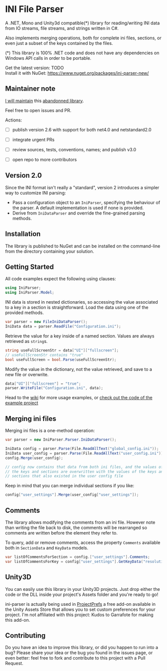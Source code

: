 
INI File Parser
========================

A .NET, Mono and Unity3d compatible(*) library for reading/writing INI data from IO streams, file streams, and strings written in C#.

Also implements merging operations, both for complete ini files, sections, or even just a subset of the keys contained by the files.

(*) This library is 100% .NET code and does not have any dependencies on Windows API calls in order to be portable.

Get the latest version: TODO  
Install it with NuGet: https://www.nuget.org/packages/ini-parser-new/

## Maintainer note

[I will maintain](https://github.com/sandrock/ini-parser-dotnet) this [abandonned library](https://github.com/rickyah/ini-parser).

Feel free to open issues and PR. 

Actions:

- [ ] publish version 2.6 with support for both net4.0 and netstandard2.0
- [ ] integrate urgent PRs
- [ ] review sources, tests, conventions, names; and publish v3.0
- [ ] open repo to more contributors


## Version 2.0

Since the INI format isn't really a "standard", version 2 introduces a simpler way to customize INI parsing:

- Pass a configuration object to an `IniParser`, specifying the behaviour of the parser. A default implementation is used if none is provided. 
- Derive from `IniDataParser` and override the fine-grained parsing methods.


## Installation

The library is published to NuGet and can be installed on the command-line from the directory containing your solution.


## Getting Started

All code examples expect the following using clauses:

```csharp
using IniParser;
using IniParser.Model;
```

INI data is stored in nested dictionaries, so accessing the value associated to a key in a section is straightforward. Load the data using one of the provided methods.

```csharp
var parser = new FileIniDataParser();
IniData data = parser.ReadFile("Configuration.ini");
```

Retrieve the value for a key inside of a named section. Values are always retrieved as `string`s.

```csharp
string useFullScreenStr = data["UI"]["fullscreen"];
// useFullScreenStr contains "true"
bool useFullScreen = bool.Parse(useFullScreenStr);
```

Modify the value in the dictionary, not the value retrieved, and save to a new file or overwrite.

```csharp
data["UI"]["fullscreen"] = "true";
parser.WriteFile("Configuration.ini", data);
```

Head to the [wiki](https://github.com/rickyah/ini-parser/wiki) for more usage examples, or [check out the code of the example project](https://github.com/rickyah/ini-parser/blob/development/src/IniFileParser.Example/Program.cs)


## Merging ini files

Merging ini files is a one-method operation:

```csharp
var parser = new IniParser.Parser.IniDataParser();

IniData config = parser.Parse(File.ReadAllText("global_config.ini"));
IniData user_config = parser.Parse(File.ReadAllText("user_config.ini"));
config.Merge(user_config);

// config now contains that data from both ini files, and the values of
// the keys and sections are overwritten with the values of the keys and
// sections that also existed in the user config file
```

Keep in mind that you can merge individual sections if you like:

```csharp
config["user_settings"].Merge(user_config["user_settings"]);
```

## Comments

The library allows modifying the comments from an ini file. 
However note than writing the file back to disk, the comments will be rearranged so 
comments are written before the element they refer to.

To query, add or remove comments, access the property `Comments` available both in `SectionData` and `KeyData` models.

```csharp
var listOfCommentsForSection = config.["user_settings"].Comments;
var listOfCommentsForKey = config["user_settings"].GetKeyData("resolution").Comments;
```

## Unity3D

You can easily use this library in your Unity3D projects. Just drop either the code or the DLL inside your project's Assets folder and you're ready to go!

ini-parser is actually being used in [ProjectPrefs](http://u3d.as/content/garrafote/project-prefs/5so) a free add-on available in the Unity Assets Store that allows you to set custom preferences for your project. I'm not affiliated with this project: Kudos to Garrafote for making this add-on.


## Contributing

Do you have an idea to improve this library, or did you happen to run into a bug? Please share your idea or the bug you found in the issues page, or even better: feel free to fork and contribute to this project with a Pull Request.
